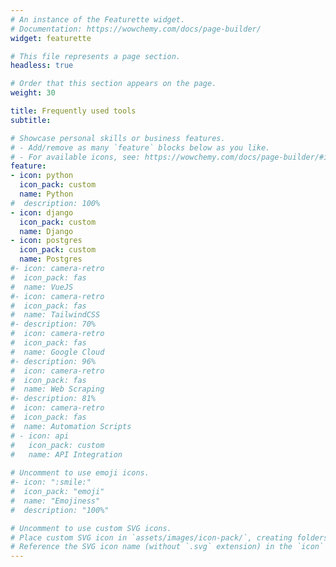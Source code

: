 ```yaml
---
# An instance of the Featurette widget.
# Documentation: https://wowchemy.com/docs/page-builder/
widget: featurette

# This file represents a page section.
headless: true

# Order that this section appears on the page.
weight: 30

title: Frequently used tools
subtitle:

# Showcase personal skills or business features.
# - Add/remove as many `feature` blocks below as you like.
# - For available icons, see: https://wowchemy.com/docs/page-builder/#icons
feature:
- icon: python
  icon_pack: custom
  name: Python
#  description: 100%  
- icon: django
  icon_pack: custom
  name: Django
- icon: postgres
  icon_pack: custom
  name: Postgres
#- icon: camera-retro
#  icon_pack: fas
#  name: VueJS
#- icon: camera-retro
#  icon_pack: fas
#  name: TailwindCSS
#- description: 70%
#  icon: camera-retro
#  icon_pack: fas
#  name: Google Cloud
#- description: 96%
#  icon: camera-retro
#  icon_pack: fas
#  name: Web Scraping
#- description: 81%
#  icon: camera-retro
#  icon_pack: fas
#  name: Automation Scripts
# - icon: api
#   icon_pack: custom
#   name: API Integration
  
# Uncomment to use emoji icons.
#- icon: ":smile:"
#  icon_pack: "emoji"
#  name: "Emojiness"
#  description: "100%"  

# Uncomment to use custom SVG icons.
# Place custom SVG icon in `assets/images/icon-pack/`, creating folders if necessary.
# Reference the SVG icon name (without `.svg` extension) in the `icon` field.
---
```

